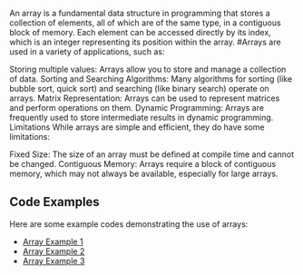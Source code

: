 An array is a fundamental data structure in programming that stores a collection of elements, all of which are of the same type, in a contiguous block of memory. Each element can be accessed directly by its index, which is an integer representing its position within the array. 
#Arrays are used in a variety of applications, such as:

Storing multiple values: Arrays allow you to store and manage a collection of data.
Sorting and Searching Algorithms: Many algorithms for sorting (like bubble sort, quick sort) and searching (like binary search) operate on arrays.
Matrix Representation: Arrays can be used to represent matrices and perform operations on them.
Dynamic Programming: Arrays are frequently used to store intermediate results in dynamic programming.
Limitations
While arrays are simple and efficient, they do have some limitations:

Fixed Size: The size of an array must be defined at compile time and cannot be changed.
Contiguous Memory: Arrays require a block of contiguous memory, which may not always be available, especially for large arrays.

## Code Examples

Here are some example codes demonstrating the use of arrays:

- [Array Example 1](../code/array_example1.cpp)
- [Array Example 2](../code/array_example2.cpp)
- [Array Example 3](../code/array_example3.cpp)
